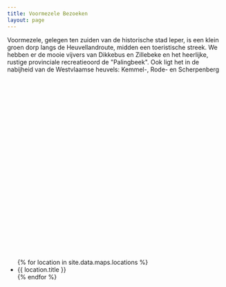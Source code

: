 ```yaml
---
title: Voormezele Bezoeken
layout: page
---
```


Voormezele, gelegen ten zuiden van de historische stad Ieper, is een klein groen dorp langs de Heuvellandroute, midden een toeristische streek. We hebben er de mooie vijvers van Dikkebus en Zillebeke en het heerlijke, rustige provinciale recreatieoord de "Palingbeek". Ook ligt het in de nabijheid van de Westvlaamse heuvels: Kemmel-, Rode- en Scherpenberg

<div id="map" style="width: 100%; height: 400px"></div>

<ul>
    {% for location in site.data.maps.locations %}
    <li>
        <span onclick="centerMap('{{ location.id }}'')" >{{ location.title }}</span>
    </li>
    {% endfor %}
</ul>

<script>
var markers = {
{% for location in site.data.maps.locations %}'{{ location.id }}': null,{% endfor %}
_: null
};

function initMap () {
    var vmzCenter = { lat: 50.8165734, lng: 2.8670502 };

    var map = new google.maps.Map(document.getElementById('map'), {
        center: vmzCenter,
        scrollwheel: false,
        zoom: 14
    });

    {% for location in site.data.maps.locations %}
    markers['{{ location.id }}'] = new google.maps.Marker({
        position: vmzCenter,
        map: map
    });
    {% endfor %}

}
</script>
<script src="https://maps.googleapis.com/maps/api/js?key={{ site.data.maps.apiKey }}&callback=initMap" async defer></script>